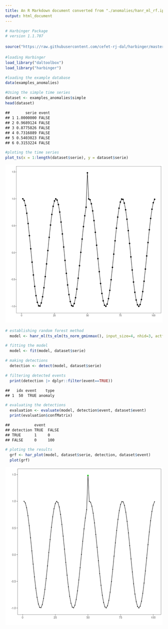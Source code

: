 ```yaml
---
title: An R Markdown document converted from "./anomalies/hanr_ml_rf.ipynb"
output: html_document
---
```



```r
# Harbinger Package
# version 1.1.707

source("https://raw.githubusercontent.com/cefet-rj-dal/harbinger/master/jupyter.R")

#loading Harbinger
load_library("daltoolbox") 
load_library("harbinger") 
```


```r
#loading the example database
data(examples_anomalies)
```


```r
#Using the simple time series 
dataset <- examples_anomalies$simple
head(dataset)
```

```
##       serie event
## 1 1.0000000 FALSE
## 2 0.9689124 FALSE
## 3 0.8775826 FALSE
## 4 0.7316889 FALSE
## 5 0.5403023 FALSE
## 6 0.3153224 FALSE
```


```r
#ploting the time series
plot_ts(x = 1:length(dataset$serie), y = dataset$serie)
```

![plot of chunk unnamed-chunk-4](fig/hanr_ml_rf/unnamed-chunk-4-1.png)


```r
# establishing random forest method 
  model <- hanr_ml(ts_elm(ts_norm_gminmax(), input_size=4, nhid=3, actfun="purelin"))
```


```r
# fitting the model
  model <- fit(model, dataset$serie)
```


```r
# making detections
  detection <- detect(model, dataset$serie)
```


```r
# filtering detected events
  print(detection |> dplyr::filter(event==TRUE))
```

```
##   idx event    type
## 1  50  TRUE anomaly
```


```r
# evaluating the detections
  evaluation <- evaluate(model, detection$event, dataset$event)
  print(evaluation$confMatrix)
```

```
##           event      
## detection TRUE  FALSE
## TRUE      1     0    
## FALSE     0     100
```


```r
# ploting the results
  grf <- har_plot(model, dataset$serie, detection, dataset$event)
  plot(grf)
```

![plot of chunk unnamed-chunk-10](fig/hanr_ml_rf/unnamed-chunk-10-1.png)

